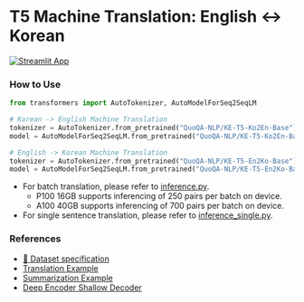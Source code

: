 # T5 Machine Translation: English ↔️ Korean

[![Streamlit App](https://static.streamlit.io/badges/streamlit_badge_black_white.svg)](https://huggingface.co/spaces/QuoQA-NLP/QuoQaGo)

### How to Use

```python
from transformers import AutoTokenizer, AutoModelForSeq2SeqLM

# Korean -> English Machine Translation
tokenizer = AutoTokenizer.from_pretrained("QuoQA-NLP/KE-T5-Ko2En-Base")
model = AutoModelForSeq2SeqLM.from_pretrained("QuoQA-NLP/KE-T5-Ko2En-Base")

# English -> Korean Machine Translation
tokenizer = AutoTokenizer.from_pretrained("QuoQA-NLP/KE-T5-En2Ko-Base")
model = AutoModelForSeq2SeqLM.from_pretrained("QuoQA-NLP/KE-T5-En2Ko-Base")
```

- For batch translation, please refer to [inference.py](./inference.py). 
  - P100 16GB supports inferencing of 250 pairs  per batch on device.
  - A100 40GB supports inferencing of 700 pairs  per batch on device.
- For single sentence translation, please refer to [inference_single.py](./inference_single.py). 

### References

- [🔗 Dataset specification](https://github.com/snoop2head/Deep-Encoder-Shallow-Decoder#dataset)
- [Translation Example](https://github.com/huggingface/notebooks/blob/main/examples/translation.ipynb)
- [Summarization Example](https://github.com/huggingface/notebooks/blob/main/examples/summarization.ipynb)
- [Deep Encoder Shallow Decoder](https://github.com/snoop2head/Deep-Encoder-Shallow-Decoder/blob/main/trainer.py)
